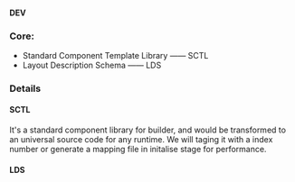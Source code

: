 #### DEV

### Core:
* Standard Component Template Library —— SCTL
* Layout Description Schema —— LDS


### Details

#### SCTL 
It's a standard component library for builder, and would be transformed to an universal source code for any runtime. We will taging it with a index number or generate a mapping file in initalise stage for performance.

#### LDS